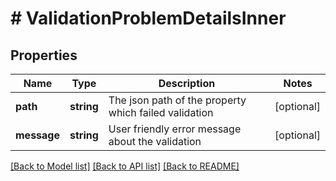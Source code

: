 # # ValidationProblemDetailsInner

## Properties

Name | Type | Description | Notes
------------ | ------------- | ------------- | -------------
**path** | **string** | The json path of the property which failed validation | [optional]
**message** | **string** | User friendly error message about the validation | [optional]

[[Back to Model list]](../../README.md#models) [[Back to API list]](../../README.md#endpoints) [[Back to README]](../../README.md)
